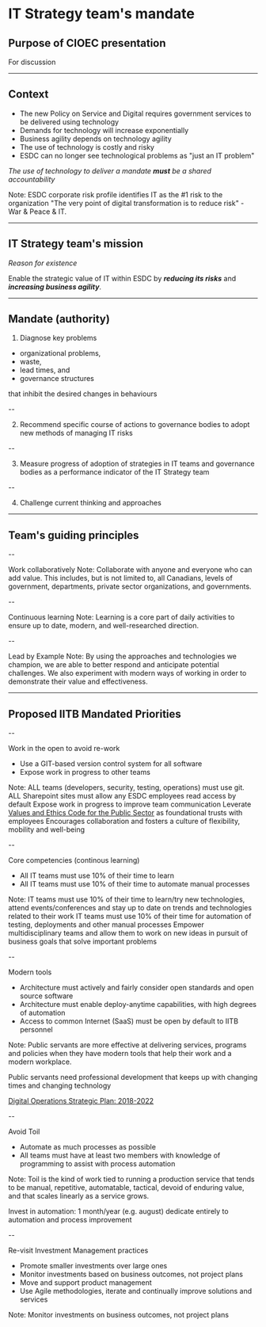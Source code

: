 # IT Strategy team's mandate

## Purpose of CIOEC presentation

For discussion

---

## Context

- The new Policy on Service and Digital requires government services to be delivered using technology
- Demands for technology will increase exponentially
- Business agility depends on technology agility
- The use of technology is costly and risky
- ESDC can no longer see technological problems as "just an IT problem"

<!-- markdownlint-disable -->
*The use of technology to deliver a mandate ***must*** be a shared accountability*
<!-- markdownlint-enable -->

Note:
ESDC corporate risk profile identifies IT as the #1 risk to the organization
"The very point of digital transformation is to reduce risk" - War & Peace & IT.

---

## IT Strategy team's mission

<!-- markdownlint-disable -->
*Reason for existence*

Enable the strategic value of IT within ESDC by ***reducing its risks*** and ***increasing business agility***.
<!-- markdownlint-enable -->

---

## Mandate (authority)

<!-- markdownlint-disable -->
1. Diagnose key problems
  * organizational problems,
  * waste,
  * lead times, and
  * governance structures
<!-- markdownlint-enable -->

that inhibit the desired changes in behaviours

--
<!-- markdownlint-disable -->
2. Recommend specific course of actions to governance bodies to adopt new methods of managing IT risks 
<!-- markdownlint-enable -->

--

<!-- markdownlint-disable -->
3. Measure progress of adoption of strategies in IT teams and governance bodies as a performance indicator of the IT Strategy team
<!-- markdownlint-enable -->

--

<!-- markdownlint-disable -->
4. Challenge current thinking and approaches
<!-- markdownlint-enable -->

---

## Team's guiding principles
<!-- markdownlint-disable MD013 -->

--

Work collaboratively
Note:
Collaborate with anyone and everyone who can add value. This includes, but is not limited to, all Canadians, levels of government, departments, private sector organizations, and governments.

--

Continuous learning
Note:
Learning is a core part of daily activities to ensure up to date, modern, and well-researched direction.

--

Lead by Example
Note:
By using the approaches and technologies we champion, we are able to better respond and anticipate potential challenges. We also experiment with modern ways of working in order to demonstrate their value and effectiveness.

---

## Proposed IITB Mandated Priorities

--

Work in the open to avoid re-work

- Use a GIT-based version control system for all software
- Expose work in progress to other teams

Note:
ALL teams (developers, security, testing, operations) must use git.
ALL Sharepoint sites must allow any ESDC employees read access by default
Expose work in progress to improve team communication
Leverate [Values and Ethics Code for the Public Sector](https://www.tbs-sct.gc.ca/pol/doc-eng.aspx?id=25049) as foundational trusts with employees
Encourages collaboration and fosters a culture of flexibility, mobility and well-being

--

Core competencies (continous learning)

- All IT teams must use 10% of their time to learn
- All IT teams must use 10% of their time to automate manual processes

Note:
IT teams must use 10% of their time to learn/try new technologies, attend events/conferences and stay up to date on trends and technologies related to their work
IT teams must use 10% of their time for automation of testing, deployments and other manual processes
Empower multidisciplinary teams and allow them to work on new ideas in pursuit of business goals that solve important problems

--

Modern tools

- Architecture must actively and fairly consider open standards and open source software
- Architecture must enable deploy-anytime capabilities, with high degrees of automation
- Access to common Internet (SaaS) must be open by default to IITB personnel

Note:
Public servants are more effective at delivering services, programs and policies when they have modern tools that help their work and a modern workplace.

Public servants need professional development that keeps up with changing times and changing technology

[Digital Operations Strategic Plan: 2018-2022](https://www.canada.ca/en/government/system/digital-government/digital-operations-strategic-plan-2018-2022.html)

--

Avoid Toil

- Automate as much processes as possible
- All teams must have at least two members with knowledge of programming to assist with process automation

Note:
Toil is the kind of work tied to running a production service that tends to be manual, repetitive, automatable, tactical, devoid of enduring value, and that scales linearly as a service grows.

Invest in automation: 1 month/year (e.g. august) dedicate entirely to automation and process improvement

--

Re-visit Investment Management practices

- Promote smaller investments over large ones
- Monitor investments based on business outcomes, not project plans
- Move and support product management
- Use Agile methodologies, iterate and continually improve solutions and services

Note:
Monitor investments on business outcomes, not project plans

<!-- markdownlint-enable MD013-->
